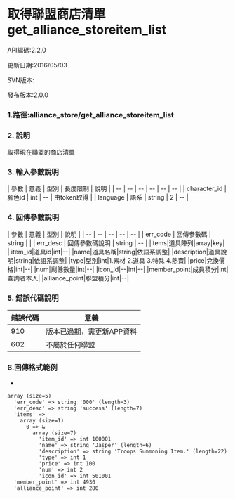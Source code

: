 # 取得聯盟商店清單 get_alliance_storeitem_list

API編碼:2.2.0

> 


更新日期:2016/05/03

> 

SVN版本:

> 

發布版本:2.0.0
### 1.路徑:alliance_store/get_alliance_storeitem_list

### 2. 說明

取得現在聯盟的商店清單


### 3. 輸入參數說明


| 參數 | 意義 | 型別 | 長度限制 | 說明 |
| -- | -- | -- | -- | -- | -- |
| character_id | 腳色id | int | -- | 由token取得 |
| language | 語系 | string | 2 | -- |

### 4. 回傳參數說明
| 參數 | 意義 | 型別 | 說明 |
| -- | -- | -- | -- | -- |
| err_code | 回傳參數碼 | string |  |
| err_desc | 回傳參數碼說明 | string | -- |
|items|道具陣列|array|key|
| item_id|道具id|int|--|
|name|道具名稱|string|依語系調整|
|description|道具說明|string|依語系調整|
|type|型別|int|1.素材 2.道具 3.特殊 4.熱賣|
|price|兌換價格|int|--|
|num|剩餘數量|int|--|
|icon_id|--|int|--|
|member_point|成員積分|int|查詢者本人|
|alliance_point|聯盟積分|int|--|

### 5. 錯誤代碼說明
|錯誤代碼|意義|
|--|--|
|910|版本已過期，需更新APP資料|
|602|不屬於任何聯盟|


### 6.回傳格式範例

*

```
array (size=5)
  'err_code' => string '000' (length=3)
  'err_desc' => string 'success' (length=7)
  'items' => 
    array (size=1)
      0 => &
        array (size=7)
          'item_id' => int 100001
          'name' => string 'Jasper' (length=6)
          'description' => string 'Troops Summoning Item.' (length=22)
          'type' => int 1
          'price' => int 100
          'num' => int 2
          'icon_id' => int 501001
  'member_point' => int 4930
  'alliance_point' => int 280

```
